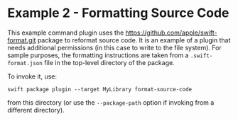 # Example 2 - Formatting Source Code

This example command plugin uses the https://github.com/apple/swift-format.git package to reformat source code. It is an example of a plugin that needs additional permissions (in this case to write to the file system). For sample purposes, the formatting instructions are taken from a `.swift-format.json` file in the top-level directory of the package.

To invoke it, use:

```shell
swift package plugin --target MyLibrary format-source-code
```

from this directory (or use the `--package-path` option if invoking from a different directory).
